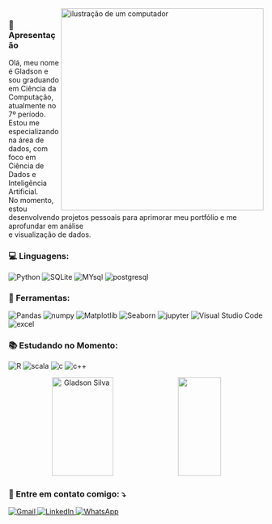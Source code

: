 <img src="https://raw.githubusercontent.com/MicaelliMedeiros/micaellimedeiros/master/image/computer-illustration.png" alt="ilustração de um computador" min-width="400px" max-width="400px" width="400px" align="right">

<p align="left">
    <h3>📍 Apresentação</h3>
  Olá, meu nome é Gladson e sou graduando em Ciência da Computação, atualmente no 7º período.<br>
  Estou me especializando na área de dados, com foco em Ciência de Dados e Inteligência Artificial.<br>
  No momento, estou desenvolvendo projetos pessoais para aprimorar meu portfólio e me aprofundar em análise<br>
  e visualização de dados.
</p>

<p align="left">
  
  <h3>💻 Linguagens:</h3>
  
![Python](https://img.shields.io/badge/-Python-0D1117?style=for-the-badge&logo=python&logoColor=FFFFFF&logoSize=auto&labelColor=0D1117)
![SQLite](https://img.shields.io/badge/-SQLite-0D1117?style=for-the-badge&logo=sqlite&logoColor=FFFFFF&logoSize=auto&labelColor=0D1117)
![MYsql](https://img.shields.io/badge/-mysql-0D1117?style=for-the-badge&logo=mysql&logoColor=FFFFFF&logoSize=auto&labelColor=0D1117)
![postgresql](https://img.shields.io/badge/-postgresql-0D1117?style=for-the-badge&logo=postgresql&logoColor=FFFFFF&logoSize=auto&labelColor=0D1117)

</p>

<p align="left">
   <h3>💼 Ferramentas:</h3>
  
![Pandas](https://img.shields.io/badge/-Pandas-0D1117?style=for-the-badge&logo=foodpanda&logoColor=FFFFFF&logoSize=auto&labelColor=0D1117)
![numpy](https://img.shields.io/badge/-numpy-0D1117?style=for-the-badge&logo=numpy&logoColor=FFFFFF&logoSize=auto&labelColor=0D1117)
![Matplotlib](https://img.shields.io/badge/-Matplotlib-0D1117?style=for-the-badge&logo=python&logoColor=FFFFFF&logoSize=auto&labelColor=0D1117)
![Seaborn](https://img.shields.io/badge/-Seaborn-0D1117?style=for-the-badge&logo=python&logoColor=FFFFFF&logoSize=auto&labelColor=0D1117)
![jupyter ](https://img.shields.io/badge/-jupyter%20notebook-0D1117?style=for-the-badge&logo=jupyter&logoColor=FFFFFF&logoSize=auto&labelColor=0D1117)
![Visual Studio Code](https://img.shields.io/badge/-Visual%20Studio%20Code-0D1117?style=for-the-badge&logoColor=FFFFFF&logoSize=auto&labelColor=0D1117)
![excel](https://img.shields.io/badge/-excel-0D1117?style=for-the-badge&logo=excel&logoColor=FFFFFF&logoSize=auto&labelColor=0D1117)

</p>

<p align="left">
   <h3>📚 Estudando no Momento:</h3>

  ![R](https://img.shields.io/badge/-Linguagem%20r-0D1117?style=for-the-badge&logo=r&logoColor=FFFFFF&logoSize=auto&labelColor=0D1117)
  ![scala](https://img.shields.io/badge/-scala-0D1117?style=for-the-badge&logo=scala&logoColor=FFFFFF&logoSize=auto&labelColor=0D1117)
  ![c](https://img.shields.io/badge/-Linguagem%20C-0D1117?style=for-the-badge&logo=c&logoColor=FFFFFF&logoSize=auto&labelColor=0D1117)
  ![c++](https://img.shields.io/badge/-Linguagem%20c%2B%2B-0D1117?style=for-the-badge&logo=cplusplus&logoColor=FFFFFF&logoSize=auto&labelColor=0D1117)


</p>

<div align="center">  
  <img width="49%" height="195px" src="https://github-readme-stats.vercel.app/api?username=GladsonAmeno&show_icons=true&count_private=true&hide_border=true&title_color=FFFFFF&icon_color=FFFFFF&text_color=FFFFFF&bg_color=0d1117" alt="Gladson Silva" /> 
  <img width="41%" height="195px" src="https://github-readme-stats.vercel.app/api/top-langs/?username=GladsonAmeno&layout=compact&hide_border=true&title_color=FFFFFF&text_color=FFFFFF&bg_color=0d1117" />
</div>

<p align="left">
  <h3>💌 Entre em contato comigo: ⤵️</h3>
</p>

<p align="left">
  <a href="mailto:gladsonameno@gmail.com" title="Gmail">
    <img src="https://img.shields.io/badge/-gmail-0D1117?style=for-the-badge&logo=gmail&logoColor=FFFFFF&logoSize=auto&labelColor=0D1117" alt="Gmail"/>
  </a>
  <a href="https://www.linkedin.com/in/gladson-silva/" title="LinkedIn">
    <img src="https://img.shields.io/badge/-linkedin-0D1117?style=for-the-badge&logoColor=FFFFFF&logoSize=auto&labelColor=0D1117" alt="LinkedIn"/>
  </a>
  <a href="https://wa.me/5531991232877?text=Ol%C3%A1!%20Vim%20pelo%20GitHub" title="WhatsApp">
    <img src="https://img.shields.io/badge/-whatsapp-0D1117?style=for-the-badge&logo=whatsapp&logoColor=FFFFFF&logoSize=auto&labelColor=0D1117" alt="WhatsApp"/>
  </a>
</p>
